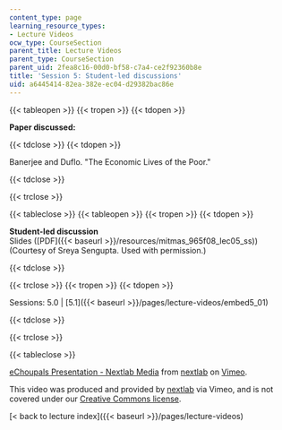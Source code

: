 ```yaml
---
content_type: page
learning_resource_types:
- Lecture Videos
ocw_type: CourseSection
parent_title: Lecture Videos
parent_type: CourseSection
parent_uid: 2fea8c16-00d0-bf58-c7a4-ce2f92360b8e
title: 'Session 5: Student-led discussions'
uid: a6445414-82ea-382e-ec04-d29382bac86e
---
```


{{< tableopen >}}
{{< tropen >}}
{{< tdopen >}}


**Paper discussed:**


{{< tdclose >}}
{{< tdopen >}}


Banerjee and Duflo. "The Economic Lives of the Poor."


{{< tdclose >}}

{{< trclose >}}

{{< tableclose >}}
{{< tableopen >}}
{{< tropen >}}
{{< tdopen >}}


**Student-led discussion**  
Slides ([PDF]({{< baseurl >}}/resources/mitmas_965f08_lec05_ss)) (Courtesy of Sreya Sengupta. Used with permission.)


{{< tdclose >}}

{{< trclose >}}
{{< tropen >}}
{{< tdopen >}}


Sessions: 5.0 | [5.1]({{< baseurl >}}/pages/lecture-videos/embed5_01)


{{< tdclose >}}

{{< trclose >}}

{{< tableclose >}}

[eChoupals Presentation - Nextlab Media](https://vimeo.com/3189855) from [nextlab](http://vimeo.com/3189855) on [Vimeo](https://vimeo.com).

This video was produced and provided by [nextlab](http://vimeo.com/nextlab) via Vimeo, and is not covered under our [Creative Commons license](/terms/#cc).

[\< back to lecture index]({{< baseurl >}}/pages/lecture-videos)